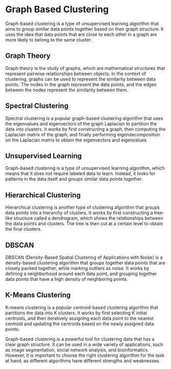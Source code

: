 # Graph Based Clustering

Graph-based clustering is a type of unsupervised learning algorithm that aims to group similar data points together based on their graph structure. It uses the idea that data points that are close to each other in a graph are more likely to belong to the same cluster.

## Graph Theory

Graph theory is the study of graphs, which are mathematical structures that represent pairwise relationships between objects. In the context of clustering, graphs can be used to represent the similarity between data points. The nodes in the graph represent the data points, and the edges between the nodes represent the similarity between them.

## Spectral Clustering

Spectral clustering is a popular graph-based clustering algorithm that uses the eigenvalues and eigenvectors of the graph Laplacian to partition the data into clusters. It works by first constructing a graph, then computing the Laplacian matrix of the graph, and finally performing eigendecomposition on the Laplacian matrix to obtain the eigenvectors and eigenvalues.

## Unsupervised Learning

Graph-based clustering is a type of unsupervised learning algorithm, which means that it does not require labeled data to learn. Instead, it looks for patterns in the data itself and groups similar data points together.

## Hierarchical Clustering

Hierarchical clustering is another type of clustering algorithm that groups data points into a hierarchy of clusters. It works by first constructing a tree-like structure called a dendrogram, which shows the relationships between the data points and clusters. The tree is then cut at a certain level to obtain the final clusters.

## DBSCAN

DBSCAN (Density-Based Spatial Clustering of Applications with Noise) is a density-based clustering algorithm that groups together data points that are closely packed together, while marking outliers as noise. It works by defining a neighborhood around each data point, and grouping together data points that have a high density of neighboring points.

## K-Means Clustering

K-means clustering is a popular centroid-based clustering algorithm that partitions the data into K clusters. It works by first selecting K initial centroids, and then iteratively assigning each data point to the nearest centroid and updating the centroids based on the newly assigned data points.

Graph-based clustering is a powerful tool for clustering data that has a clear graph structure. It can be used in a wide variety of applications, such as image segmentation, social network analysis, and bioinformatics. However, it is important to choose the right clustering algorithm for the task at hand, as different algorithms have different strengths and weaknesses.
